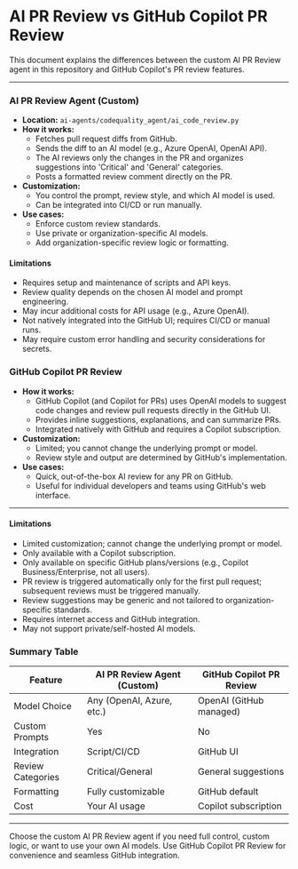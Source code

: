 # AI PR Review vs GitHub Copilot PR Review

This document explains the differences between the custom AI PR Review agent in this repository and GitHub Copilot's PR review features.

---

### AI PR Review Agent (Custom)
- **Location:** `ai-agents/codequality_agent/ai_code_review.py`
- **How it works:**
  - Fetches pull request diffs from GitHub.
  - Sends the diff to an AI model (e.g., Azure OpenAI, OpenAI API).
  - The AI reviews only the changes in the PR and organizes suggestions into 'Critical' and 'General' categories.
  - Posts a formatted review comment directly on the PR.
- **Customization:**
  - You control the prompt, review style, and which AI model is used.
  - Can be integrated into CI/CD or run manually.
- **Use cases:**
  - Enforce custom review standards.
  - Use private or organization-specific AI models.
  - Add organization-specific review logic or formatting.

#### Limitations
- Requires setup and maintenance of scripts and API keys.
- Review quality depends on the chosen AI model and prompt engineering.
- May incur additional costs for API usage (e.g., Azure OpenAI).
- Not natively integrated into the GitHub UI; requires CI/CD or manual runs.
- May require custom error handling and security considerations for secrets.

### GitHub Copilot PR Review
- **How it works:**
  - GitHub Copilot (and Copilot for PRs) uses OpenAI models to suggest code changes and review pull requests directly in the GitHub UI.
  - Provides inline suggestions, explanations, and can summarize PRs.
  - Integrated natively with GitHub and requires a Copilot subscription.
- **Customization:**
  - Limited; you cannot change the underlying prompt or model.
  - Review style and output are determined by GitHub's implementation.
- **Use cases:**
  - Quick, out-of-the-box AI review for any PR on GitHub.
  - Useful for individual developers and teams using GitHub's web interface.

---

#### Limitations
- Limited customization; cannot change the underlying prompt or model.
- Only available with a Copilot subscription.
- Only available on specific GitHub plans/versions (e.g., Copilot Business/Enterprise, not all users).
- PR review is triggered automatically only for the first pull request; subsequent reviews must be triggered manually.
- Review suggestions may be generic and not tailored to organization-specific standards.
- Requires internet access and GitHub integration.
- May not support private/self-hosted AI models.

### Summary Table

| Feature                | AI PR Review Agent (Custom) | GitHub Copilot PR Review |
|------------------------|-----------------------------|--------------------------|
| Model Choice           | Any (OpenAI, Azure, etc.)   | OpenAI (GitHub managed)  |
| Custom Prompts         | Yes                         | No                       |
| Integration            | Script/CI/CD                | GitHub UI                |
| Review Categories      | Critical/General            | General suggestions      |
| Formatting             | Fully customizable          | GitHub default           |
| Cost                   | Your AI usage               | Copilot subscription     |

---

Choose the custom AI PR Review agent if you need full control, custom logic, or want to use your own AI models. Use GitHub Copilot PR Review for convenience and seamless GitHub integration.
